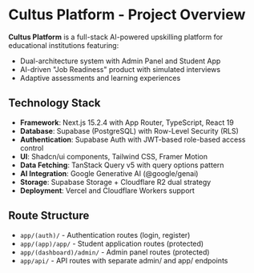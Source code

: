 # Cultus Platform - Project Overview

**Cultus Platform** is a full-stack AI-powered upskilling platform for educational institutions featuring:
- Dual-architecture system with Admin Panel and Student App
- AI-driven "Job Readiness" product with simulated interviews
- Adaptive assessments and learning experiences

## Technology Stack
- **Framework**: Next.js 15.2.4 with App Router, TypeScript, React 19  
- **Database**: Supabase (PostgreSQL) with Row-Level Security (RLS)
- **Authentication**: Supabase Auth with JWT-based role-based access control
- **UI**: Shadcn/ui components, Tailwind CSS, Framer Motion
- **Data Fetching**: TanStack Query v5 with query options pattern
- **AI Integration**: Google Generative AI (@google/genai)
- **Storage**: Supabase Storage + Cloudflare R2 dual strategy
- **Deployment**: Vercel and Cloudflare Workers support

## Route Structure
- `app/(auth)/` - Authentication routes (login, register)
- `app/(app)/app/` - Student application routes (protected)
- `app/(dashboard)/admin/` - Admin panel routes (protected)  
- `app/api/` - API routes with separate admin/ and app/ endpoints